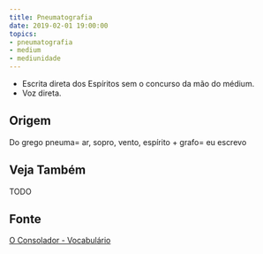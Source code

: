 ```yaml
---
title: Pneumatografia
date: 2019-02-01 19:00:00
topics:
- pneumatografia
- medium
- mediunidade
---
```


* Escrita direta dos Espíritos sem o concurso da mão do médium.  
* Voz direta.

## Origem
Do grego pneuma= ar, sopro, vento, espírito + grafo= eu
escrevo

## Veja Também
TODO

## Fonte
[O Consolador - Vocabulário](http://www.oconsolador.com.br/linkfixo/vocabulario/principal.html)
